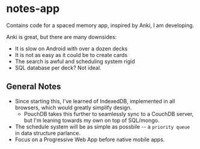 # notes-app
Contains code for a spaced memory app, inspired by Anki, I am developing.

Anki is great, but there are many downsides:
  - It is slow on Android with over a dozen decks
  - It is not as easy as it could be to create cards
  - The search is awful and scheduling system rigid
  - SQL database per deck? Not ideal.
  
## General Notes
  - Since starting this, I've learned of IndexedDB, implemented in all browsers, which would greatly simplify design.
    - PouchDB takes this further to seamlessly sync to a CouchDB server, but I'm leaning towards my own on top of SQL/mongo.
  - The schedule system will be as simple as possbile -- a `priority queue` in data structure parlance.
  - Focus on a Progressive Web App before native mobile apps.
